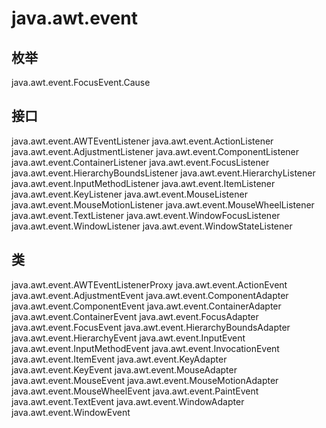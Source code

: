 # java.awt.event

## 枚举

java.awt.event.FocusEvent.Cause

## 接口

java.awt.event.AWTEventListener
java.awt.event.ActionListener
java.awt.event.AdjustmentListener
java.awt.event.ComponentListener
java.awt.event.ContainerListener
java.awt.event.FocusListener
java.awt.event.HierarchyBoundsListener
java.awt.event.HierarchyListener
java.awt.event.InputMethodListener
java.awt.event.ItemListener
java.awt.event.KeyListener
java.awt.event.MouseListener
java.awt.event.MouseMotionListener
java.awt.event.MouseWheelListener
java.awt.event.TextListener
java.awt.event.WindowFocusListener
java.awt.event.WindowListener
java.awt.event.WindowStateListener

## 类

java.awt.event.AWTEventListenerProxy
java.awt.event.ActionEvent
java.awt.event.AdjustmentEvent
java.awt.event.ComponentAdapter
java.awt.event.ComponentEvent
java.awt.event.ContainerAdapter
java.awt.event.ContainerEvent
java.awt.event.FocusAdapter
java.awt.event.FocusEvent
java.awt.event.HierarchyBoundsAdapter
java.awt.event.HierarchyEvent
java.awt.event.InputEvent
java.awt.event.InputMethodEvent
java.awt.event.InvocationEvent
java.awt.event.ItemEvent
java.awt.event.KeyAdapter
java.awt.event.KeyEvent
java.awt.event.MouseAdapter
java.awt.event.MouseEvent
java.awt.event.MouseMotionAdapter
java.awt.event.MouseWheelEvent
java.awt.event.PaintEvent
java.awt.event.TextEvent
java.awt.event.WindowAdapter
java.awt.event.WindowEvent




